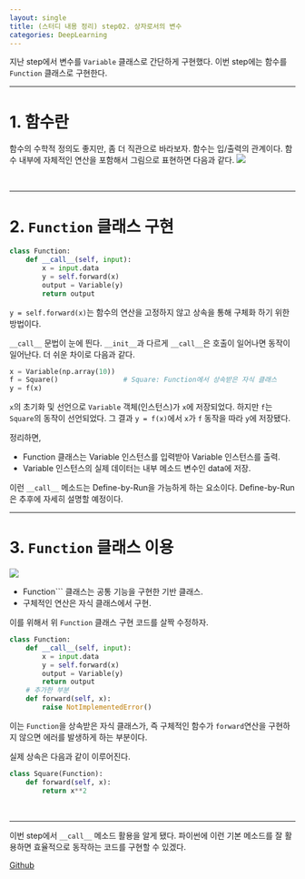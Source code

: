 ```yaml
---
layout: single
title: (스터디 내용 정리) step02. 상자로서의 변수
categories: DeepLearning
---
```


지난 step에서 변수를 ```Variable``` 클래스로 간단하게 구현했다.
이번 step에는 함수를 ```Function``` 클래스로 구현한다.
<br>

***
# 1. 함수란
함수의 수학적 정의도 좋지만, 좀 더 직관으로 바라보자.
함수는 입/출력의 관계이다.
함수 내부에 자체적인 연산을 포함해서 그림으로 표현하면 다음과 같다.
![](https://velog.velcdn.com/images/gsgh3016/post/2ae555ca-3897-411a-b728-f66b88d6dbda/image.png)

<br>

***
# 2. ```Function``` 클래스 구현
```python
class Function:
    def __call__(self, input):
        x = input.data
        y = self.forward(x)
        output = Variable(y)
        return output
```
```y = self.forward(x)```는 함수의 연산을 고정하지 않고 상속을 통해 구체화 하기 위한 방법이다.

```__call__``` 문법이 눈에 띈다.
```__init__```과 다르게 ```__call__```은 호출이 일어나면 동작이 일어난다.
더 쉬운 차이로 다음과 같다.
```python
x = Variable(np.array(10))
f = Square()				# Square: Function에서 상속받은 자식 클래스
y = f(x)
```

```x```의 초기화 및 선언으로 ```Variable``` 객체(인스턴스)가 ```x```에 저장되었다.
하지만 ```f```는 ```Square```의 동작이 선언되었다.
그 결과 ```y = f(x)```에서 ```x```가 ```f``` 동작을 따라 ```y```에 저장됐다.

정리하면,
<ul>
  <li>Function 클래스는 Variable 인스턴스를 입력받아 Variable 인스턴스를 출력.
  <li>Variable 인스턴스의 실제 데이터는 내부 메소드 변수인 data에 저장.
</ul>

이런 ```__call__``` 메소드는 Define-by-Run을 가능하게 하는 요소이다.
Define-by-Run은 추후에 자세히 설명할 예정이다.
<br>

***
# 3. ```Function``` 클래스 이용
![](https://velog.velcdn.com/images/gsgh3016/post/14e5909f-de77-49ff-bf13-6522f3b379b6/image.png)
<ul>
  <li> Function``` 클래스는 공통 기능을 구현한 기반 클래스.
  <li> 구체적인 연산은 자식 클래스에서 구현. 
</ul>

이를 위해서 위 ```Function``` 클래스 구현 코드를 살짝 수정하자.
```python
class Function:
    def __call__(self, input):
        x = input.data
        y = self.forward(x)
        output = Variable(y)
        return output
    # 추가한 부분
    def forward(self, x):
        raise NotImplementedError()
```
이는 ```Function```을 상속받은 자식 클래스가, 즉 구체적인 함수가 ```forward```연산을 구현하지 않으면 에러를 발생하게 하는 부분이다.

실제 상속은 다음과 같이 이루어진다.
```python
class Square(Function):
    def forward(self, x):
        return x**2
```

<br>

***
이번 step에서 ```__call__``` 메소드 활용을 알게 됐다.
파이썬에 이런 기본 메소드를 잘 활용하면 효율적으로 동작하는 코드를 구현할 수 있겠다.

[Github](https://github.com/gsgh3016/Deep-Learning-from-Scratch3/blob/main/gamchan/part_1/step02.py)